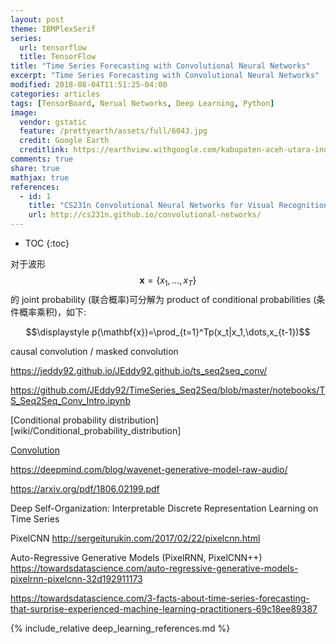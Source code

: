 ```yaml
---
layout: post
theme: IBMPlexSerif
series: 
  url: tensorflow
  title: TensorFlow
title: "Time Series Forecasting with Convolutional Neural Networks"
excerpt: "Time Series Forecasting with Convolutional Neural Networks"
modified: 2018-08-04T11:51:25-04:00
categories: articles
tags: [TensorBoard, Nerual Networks, Deep Learning, Python]
image:
  vendor: gstatic
  feature: /prettyearth/assets/full/6043.jpg
  credit: Google Earth
  creditlink: https://earthview.withgoogle.com/kabupaten-aceh-utara-indonesia-6043
comments: true
share: true
mathjax: true
references:
  - id: 1
    title: "CS231n Convolutional Neural Networks for Visual Recognition"
    url: http://cs231n.github.io/convolutional-networks/
---
```


* TOC
{:toc}

对于波形 $$\mathbf{x}=\{x_1,\dots,x_T\}$$ 的 joint probability (联合概率)可分解为 product of conditional probabilities (条件概率乘积)，如下:

$$\displaystyle p(\mathbf{x})=\prod_{t=1}^Tp(x_t|x_1,\dots,x_{t-1})$$

causal convolution / masked convolution

https://jeddy92.github.io/JEddy92.github.io/ts_seq2seq_conv/

https://github.com/JEddy92/TimeSeries_Seq2Seq/blob/master/notebooks/TS_Seq2Seq_Conv_Intro.ipynb

[Conditional probability distribution][wiki/Conditional_probability_distribution]

[Convolution](/articles/dl-mathematical-foundations/#Convolution)

https://deepmind.com/blog/wavenet-generative-model-raw-audio/

https://arxiv.org/pdf/1806.02199.pdf

Deep Self-Organization: Interpretable Discrete Representation Learning on Time Series

PixelCNN http://sergeiturukin.com/2017/02/22/pixelcnn.html

Auto-Regressive Generative Models (PixelRNN, PixelCNN++) https://towardsdatascience.com/auto-regressive-generative-models-pixelrnn-pixelcnn-32d192911173

https://towardsdatascience.com/3-facts-about-time-series-forecasting-that-surprise-experienced-machine-learning-practitioners-69c18ee89387

{% include_relative deep_learning_references.md %}
